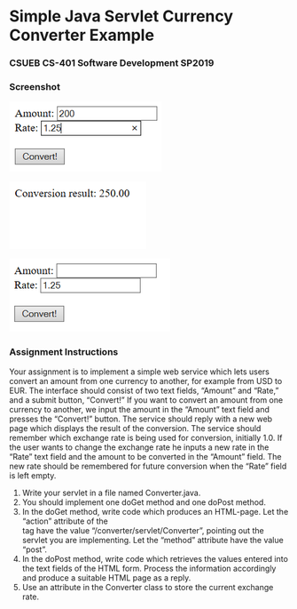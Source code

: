 # Simple Java Servlet Currency Converter Example
### CSUEB CS-401 Software Development SP2019

### Screenshot
![GitHub Project Screenshot](screenshots/form.png)

![GitHub Project Screenshot](screenshots/result.png)

![GitHub Project Screenshot](screenshots/session.png)

### Assignment Instructions
Your assignment is to implement a simple web service which lets users convert an amount from one currency to another, for example from USD to EUR. The interface should consist of two text fields, “Amount” and “Rate,” and a submit button, “Convert!” If you want to convert an amount from one currency to another, we input the amount in the “Amount” text field and presses the “Convert!” button. The service should reply with a new web page which displays the result of the conversion. The service should remember which exchange rate is being used for conversion, initially 1.0. If the user wants to change the exchange rate he inputs a new rate in the “Rate” text field and the amount to be converted in the “Amount” field. The new rate should be remembered for future conversion when the “Rate” field is left empty. 
1.	Write your servlet in a file named Converter.java. 
2.	You should implement one doGet method and one doPost method. 
3.	In the doGet method, write code which produces an HTML-page. Let the “action” attribute of the <form> tag have the value “/converter/servlet/Converter”, pointing out the servlet you are implementing. Let the “method” attribute have the value “post”. 
4.	In the doPost method, write code which retrieves the values entered into the text fields of the HTML form. Process the information accordingly and produce a suitable HTML page as a reply. 
5.	Use an attribute in the Converter class to store the current exchange rate. 
